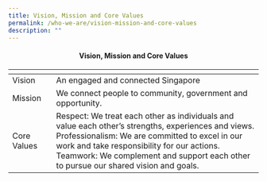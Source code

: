 ```yaml
---
title: Vision, Mission and Core Values
permalink: /who-we-are/vision-mission-and-core-values
description: ""
---
```

#### <center> Vision, Mission and Core Values</center>




| <!-- -->    | <!-- -->    |
|-------------|-------------|
| Vision  |  An engaged and connected Singapore          |
| Mission   |  We connect people to community, government and opportunity. |
| Core Values   | Respect: We treat each other as individuals and value each other’s strengths, experiences and views. <br>Professionalism: We are committed to excel in our work and take responsibility for our actions. <br> Teamwork: We complement and support each other to pursue our shared vision and goals.      |